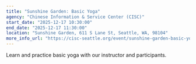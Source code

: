 ```yaml
---
title: "Sunshine Garden: Basic Yoga"
agency: "Chinese Information & Service Center (CISC)"
start_date: "2025-12-17 10:30:00"
end_date: "2025-12-17 11:30:00"
location: "Sunshine Garden, 611 S Lane St, Seattle, WA, 98104"
more_info_url: "https://cisc-seattle.org/event/sunshine-garden-basic-yoga-3/2025-12-17/"
---
```

Learn and practice basic yoga with our instructor and participants.
